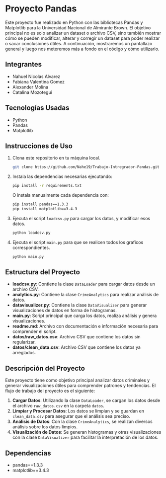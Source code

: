 # Proyecto Pandas

Este proyecto fue realizado en Python con las bibliotecas Pandas y Matplotlib para la Universidad Nacional de Almirante Brown. El objetivo principal no es solo analizar un dataset o archivo CSV, sino también mostrar cómo se pueden modificar, alterar y corregir un dataset para poder realizar o sacar conclusiones útiles. 
A continuación, mostraremos un pantallazo general y luego nos meteremos más a fondo en el código y cómo utilizarlo.

## Integrantes

- Nahuel Nicolas Alvarez
- Fabiana Valentina Gomez
- Alexander Molina
- Catalina Mozotegui

## Tecnologías Usadas

- Python
- Pandas
- Matplotlib

## Instrucciones de Uso

1. Clona este repositorio en tu máquina local.
    ```bash
    git clone https://github.com/Nahe19/Trabajo-Intregrador-Pandas.git
    ```
2. Instala las dependencias necesarias ejecutando:
    ```bash
    pip install -r requirements.txt
    ```
    O instala manualmente cada dependencia con:
    ```bash
    pip install pandas==1.3.3
    pip install matplotlib==3.4.3
    ```
3. Ejecuta el script `loadcsv.py` para cargar los datos, y modificar esos datos.
    ```bash
    python loadcsv.py
    ```
4. Ejecuta el script `main.py` para que se realicen todos los graficos correspondientes.
    ```bash
    python main.py
    ```

## Estructura del Proyecto

- **loadcsv.py**: Contiene la clase `DataLoader` para cargar datos desde un archivo CSV.
- **analytics.py**: Contiene la clase `CrimeAnalytics` para realizar análisis de datos.
- **datavisualizer.py**: Contiene la clase `DataVisualizer` para generar visualizaciones de datos en forma de histogramas.
- **main.py**: Script principal que carga los datos, realiza análisis y genera visualizaciones.
- **readme.md**: Archivo con documentación e información necesaria para comprender el script.
- **datos/raw_datos.csv**: Archivo CSV que contiene los datos sin regularizar.
- **datos/clean_data.csv**: Archivo CSV que contiene los datos ya arreglados.

## Descripción del Proyecto

Este proyecto tiene como objetivo principal analizar datos criminales y generar visualizaciones útiles para comprender patrones y tendencias. El flujo de trabajo del proyecto es el siguiente:

1. **Cargar Datos**: Utilizando la clase `DataLoader`, se cargan los datos desde el archivo `raw_datos.csv` en la carpeta `datos`.
2. **Limpiar y Procesar Datos**: Los datos se limpian y se guardan en `clean_data.csv` para asegurar que el análisis sea preciso.
3. **Análisis de Datos**: Con la clase `CrimeAnalytics`, se realizan diversos análisis sobre los datos limpios.
4. **Visualización de Datos**: Se generan histogramas y otras visualizaciones con la clase `DataVisualizer` para facilitar la interpretación de los datos.

## Dependencias

- pandas==1.3.3
- matplotlib==3.4.3


